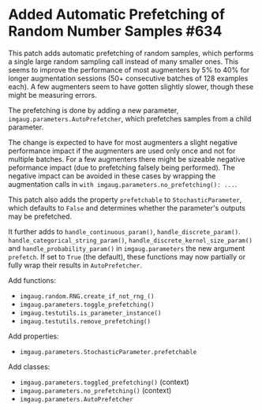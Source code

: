 # Added Automatic Prefetching of Random Number Samples #634

This patch adds automatic prefetching of random samples,
which performs a single large random sampling call instead
of many smaller ones. This seems to improve the
performance of most augmenters by 5% to 40% for longer
augmentation sessions (50+ consecutive batches of 128
examples each). A few augmenters seem to have gotten
slightly slower, though these might be measuring errors.

The prefetching is done by adding a new parameter,
`imgaug.parameters.AutoPrefetcher`, which prefetches
samples from a child parameter.

The change is expected to have for most augmenters a
slight negative performance impact if the augmenters
are used only once and not for multiple batches. For a
few augmenters there might be sizeable negative
peformance impact (due to prefetching falsely being
performed). The negative impact can be avoided in
these cases by wrapping the augmentation calls in
`with imgaug.parameters.no_prefetching(): ...`.

This patch also adds the property `prefetchable` to
`StochasticParameter`, which defaults to `False` and
determines whether the parameter's outputs may be
prefetched.

It further adds to
`handle_continuous_param()`, `handle_discrete_param()`.
`handle_categorical_string_param()`,
`handle_discrete_kernel_size_param()` and
`handle_probability_param()` in `imgaug.parameters` the
new argument `prefetch`. If set to `True` (the default),
these functions may now partially or fully wrap their
results in `AutoPrefetcher`.

Add functions:
* `imgaug.random.RNG.create_if_not_rng_()`
* `imgaug.parameters.toggle_prefetching()`
* `imgaug.testutils.is_parameter_instance()`
* `imgaug.testutils.remove_prefetching()`

Add properties:
* `imgaug.parameters.StochasticParameter.prefetchable`

Add classes:
* `imgaug.parameters.toggled_prefetching()` (context)
* `imgaug.parameters.no_prefetching()` (context)
* `imgaug.parameters.AutoPrefetcher`

